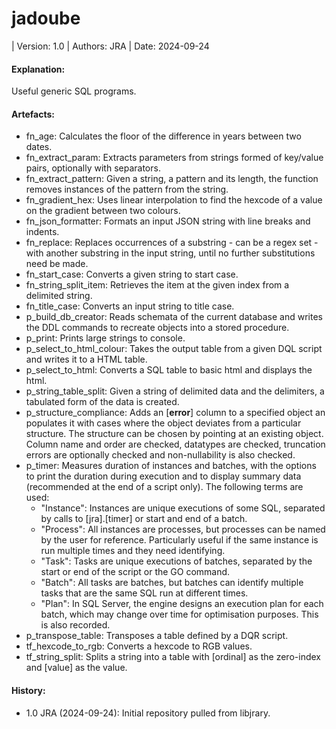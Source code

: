 # jadoube

| Version: 1.0
| Authors: JRA
| Date: 2024-09-24

#### Explanation:
Useful generic SQL programs.

#### Artefacts:
- fn_age: Calculates the floor of the difference in years between two dates.
- fn_extract_param: Extracts parameters from strings formed of key/value pairs, optionally with separators.
- fn_extract_pattern: Given a string, a pattern and its length, the function removes instances of the pattern from the string.
- fn_gradient_hex: Uses linear interpolation to find the hexcode of a value on the gradient between two colours.
- fn_json_formatter: Formats an input JSON string with line breaks and indents.
- fn_replace: Replaces occurrences of a substring - can be a regex set - with another substring in the input string, until no further substitutions need be made.
- fn_start_case: Converts a given string to start case.
- fn_string_split_item: Retrieves the item at the given index from a delimited string.
- fn_title_case: Converts an input string to title case.
- p_build_db_creator: Reads schemata of the current database and writes the DDL commands to recreate objects into a stored procedure.
- p_print: Prints large strings to console.
- p_select_to_html_colour: Takes the output table from a given DQL script and writes it to a HTML table.
- p_select_to_html: Converts a SQL table to basic html and displays the html.
- p_string_table_split: Given a string of delimited data and the delimiters, a tabulated form of the data is created.
- p_structure_compliance: Adds an [__error__] column to a specified object an populates it with cases where the object deviates from a particular structure. The structure can be chosen by pointing at an existing object. Column name and order are checked, datatypes are checked, truncation errors are optionally checked and non-nullability is also checked.
- p_timer: Measures duration of instances and batches, with the options to print the duration during execution and to display summary data (recommended at the end of a script only). The following terms are used:
    - "Instance": Instances are unique executions of some SQL, separated by calls to [jra].[timer] or start and end of a batch.
    - "Process": All instances are processes, but processes can be named by the user for reference. Particularly useful if the same instance is run multiple times and they need identifying.
    - "Task": Tasks are unique executions of batches, separated by the start or end of the script or the GO command.
    - "Batch": All tasks are batches, but batches can identify multiple tasks that are the same SQL run at different times.
    - "Plan": In SQL Server, the engine designs an execution plan for each batch, which may change over time for optimisation purposes. This is also recorded.
- p_transpose_table: Transposes a table defined by a DQR script.
- tf_hexcode_to_rgb: Converts a hexcode to RGB values.
- tf_string_split: Splits a string into a table with [ordinal] as the zero-index and [value] as the value.


#### History:
- 1.0 JRA (2024-09-24): Initial repository pulled from libjrary.